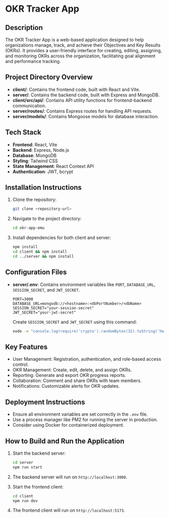 # OKR Tracker App

## Description
The OKR Tracker App is a web-based application designed to help organizations manage, track, and achieve their Objectives and Key Results (OKRs). It provides a user-friendly interface for creating, editing, assigning, and monitoring OKRs across the organization, facilitating goal alignment and performance tracking.

## Project Directory Overview
- **client/**: Contains the frontend code, built with React and Vite.
- **server/**: Contains the backend code, built with Express and MongoDB.
- **client/src/api/**: Contains API utility functions for frontend-backend communication.
- **server/routes/**: Contains Express routes for handling API requests.
- **server/models/**: Contains Mongoose models for database interaction.

## Tech Stack
- **Frontend**: React, Vite
- **Backend**: Express, Node.js
- **Database**: MongoDB
- **Styling**: Tailwind CSS
- **State Management**: React Context API
- **Authentication**: JWT, bcrypt

## Installation Instructions
1. Clone the repository:
   ```bash
   git clone <repository-url>
   ```
2. Navigate to the project directory:
   ```bash
   cd okr-app-emu
   ```
3. Install dependencies for both client and server:
   ```bash
   npm install
   cd client && npm install
   cd ../server && npm install
   ```

## Configuration Files
- **server/.env**: Contains environment variables like `PORT`, `DATABASE_URL`, `SESSION_SECRET`, and `JWT_SECRET`.
  ```env
  PORT=3000
  DATABASE_URL=mongodb://<hostname>:<dbPortNumber>/<dbName>
  SESSION_SECRET="your-session-secret"
  JWT_SECRET="your-jwt-secret"
  ```

  Create `SESSION_SECRET` and `JWT_SECRET` using this command:
  ```bash
  node -e "console.log(require('crypto').randomBytes(32).toString('hex'))"
  ```

## Key Features
- User Management: Registration, authentication, and role-based access control.
- OKR Management: Create, edit, delete, and assign OKRs.
- Reporting: Generate and export OKR progress reports.
- Collaboration: Comment and share OKRs with team members.
- Notifications: Customizable alerts for OKR updates.

## Deployment Instructions
- Ensure all environment variables are set correctly in the `.env` file.
- Use a process manager like PM2 for running the server in production.
- Consider using Docker for containerized deployment.

## How to Build and Run the Application
1. Start the backend server:
   ```bash
   cd server
   npm run start
   ```
2. The backend server will run on `http://localhost:3000`.

3. Start the frontend client:
   ```bash
   cd client
   npm run dev
   ```
4. The frontend client will run on `http://localhost:5173`.